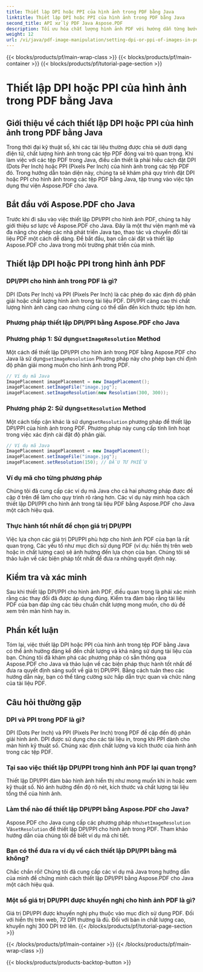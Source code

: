 ```yaml
---
title: Thiết lập DPI hoặc PPI của hình ảnh trong PDF bằng Java
linktitle: Thiết lập DPI hoặc PPI của hình ảnh trong PDF bằng Java
second_title: API xử lý PDF Java Aspose.PDF
description: Tối ưu hóa chất lượng hình ảnh PDF với hướng dẫn từng bước của chúng tôi về cách thiết lập DPI/PPI trong PDF bằng Java. Tìm hiểu cách cải thiện tài liệu của bạn để in và hiển thị kỹ thuật số.
weight: 12
url: /vi/java/pdf-image-manipulation/setting-dpi-or-ppi-of-images-in-pdf-using-java/
---
```


{{< blocks/products/pf/main-wrap-class >}}
{{< blocks/products/pf/main-container >}}
{{< blocks/products/pf/tutorial-page-section >}}

# Thiết lập DPI hoặc PPI của hình ảnh trong PDF bằng Java


## Giới thiệu về cách thiết lập DPI hoặc PPI của hình ảnh trong PDF bằng Java

Trong thời đại kỹ thuật số, khi các tài liệu thường được chia sẻ dưới dạng điện tử, chất lượng hình ảnh trong các tệp PDF đóng vai trò quan trọng. Khi làm việc với các tệp PDF trong Java, điều cần thiết là phải hiểu cách đặt DPI (Dots Per Inch) hoặc PPI (Pixels Per Inch) của hình ảnh trong các tệp PDF đó. Trong hướng dẫn toàn diện này, chúng ta sẽ khám phá quy trình đặt DPI hoặc PPI cho hình ảnh trong các tệp PDF bằng Java, tập trung vào việc tận dụng thư viện Aspose.PDF cho Java.

## Bắt đầu với Aspose.PDF cho Java

Trước khi đi sâu vào việc thiết lập DPI/PPI cho hình ảnh PDF, chúng ta hãy giới thiệu sơ lược về Aspose.PDF cho Java. Đây là một thư viện mạnh mẽ và đa năng cho phép các nhà phát triển Java tạo, thao tác và chuyển đổi tài liệu PDF một cách dễ dàng. Để bắt đầu, bạn cần cài đặt và thiết lập Aspose.PDF cho Java trong môi trường phát triển của mình.

## Thiết lập DPI hoặc PPI trong hình ảnh PDF

### DPI/PPI cho hình ảnh trong PDF là gì?

DPI (Dots Per Inch) và PPI (Pixels Per Inch) là các phép đo xác định độ phân giải hoặc chất lượng hình ảnh trong tài liệu PDF. DPI/PPI càng cao thì chất lượng hình ảnh càng cao nhưng cũng có thể dẫn đến kích thước tệp lớn hơn.

### Phương pháp thiết lập DPI/PPI bằng Aspose.PDF cho Java

###  Phương pháp 1: Sử dụng`setImageResolution` Method

 Một cách để thiết lập DPI/PPI cho hình ảnh trong PDF bằng Aspose.PDF cho Java là sử dụng`setImageResolution` Phương pháp này cho phép bạn chỉ định độ phân giải mong muốn cho hình ảnh trong PDF.

```java
// Ví dụ mã Java
ImagePlacement imagePlacement = new ImagePlacement();
imagePlacement.setImageFile("image.jpg");
imagePlacement.setImageResolution(new Resolution(300, 300));
```

###  Phương pháp 2: Sử dụng`setResolution` Method

 Một cách tiếp cận khác là sử dụng`setResolution` phương pháp để thiết lập DPI/PPI của hình ảnh trong PDF. Phương pháp này cung cấp tính linh hoạt trong việc xác định cài đặt độ phân giải.

```java
// Ví dụ mã Java
ImagePlacement imagePlacement = new ImagePlacement();
imagePlacement.setImageFile("image.jpg");
imagePlacement.setResolution(150); // ĐẦU TƯ PHIẾU
```

### Ví dụ mã cho từng phương pháp

Chúng tôi đã cung cấp các ví dụ mã Java cho cả hai phương pháp được đề cập ở trên để làm cho quy trình rõ ràng hơn. Các ví dụ này minh họa cách thiết lập DPI/PPI cho hình ảnh trong tài liệu PDF bằng Aspose.PDF cho Java một cách hiệu quả.

### Thực hành tốt nhất để chọn giá trị DPI/PPI

Việc lựa chọn các giá trị DPI/PPI phù hợp cho hình ảnh PDF của bạn là rất quan trọng. Các yếu tố như mục đích sử dụng PDF (ví dụ: hiển thị trên web hoặc in chất lượng cao) sẽ ảnh hưởng đến lựa chọn của bạn. Chúng tôi sẽ thảo luận về các biện pháp tốt nhất để đưa ra những quyết định này.

## Kiểm tra và xác minh

Sau khi thiết lập DPI/PPI cho hình ảnh PDF, điều quan trọng là phải xác minh rằng các thay đổi đã được áp dụng đúng. Kiểm tra đảm bảo rằng tài liệu PDF của bạn đáp ứng các tiêu chuẩn chất lượng mong muốn, cho dù để xem trên màn hình hay in.

## Phần kết luận

Tóm lại, việc thiết lập DPI hoặc PPI của hình ảnh trong tệp PDF bằng Java có thể ảnh hưởng đáng kể đến chất lượng và khả năng sử dụng tài liệu của bạn. Chúng tôi đã khám phá các phương pháp có sẵn thông qua Aspose.PDF cho Java và thảo luận về các biện pháp thực hành tốt nhất để đưa ra quyết định sáng suốt về giá trị DPI/PPI. Bằng cách tuân theo các hướng dẫn này, bạn có thể tăng cường sức hấp dẫn trực quan và chức năng của tài liệu PDF.

## Câu hỏi thường gặp

### DPI và PPI trong PDF là gì?

DPI (Dots Per Inch) và PPI (Pixels Per Inch) trong PDF đề cập đến độ phân giải hình ảnh. DPI được sử dụng cho các tài liệu in, trong khi PPI dành cho màn hình kỹ thuật số. Chúng xác định chất lượng và kích thước của hình ảnh trong các tệp PDF.

### Tại sao việc thiết lập DPI/PPI trong hình ảnh PDF lại quan trọng?

Thiết lập DPI/PPI đảm bảo hình ảnh hiển thị như mong muốn khi in hoặc xem kỹ thuật số. Nó ảnh hưởng đến độ rõ nét, kích thước và chất lượng tài liệu tổng thể của hình ảnh.

### Làm thế nào để thiết lập DPI/PPI bằng Aspose.PDF cho Java?

 Aspose.PDF cho Java cung cấp các phương pháp như`setImageResolution` Và`setResolution` để thiết lập DPI/PPI cho hình ảnh trong PDF. Tham khảo hướng dẫn của chúng tôi để biết ví dụ mã chi tiết.

### Bạn có thể đưa ra ví dụ về cách thiết lập DPI/PPI bằng mã không?

Chắc chắn rồi! Chúng tôi đã cung cấp các ví dụ mã Java trong hướng dẫn của mình để chứng minh cách thiết lập DPI/PPI bằng Aspose.PDF cho Java một cách hiệu quả.

### Một số giá trị DPI/PPI được khuyến nghị cho hình ảnh PDF là gì?

Giá trị DPI/PPI được khuyến nghị phụ thuộc vào mục đích sử dụng PDF. Đối với hiển thị trên web, 72 DPI thường là đủ. Đối với bản in chất lượng cao, khuyến nghị 300 DPI trở lên.
{{< /blocks/products/pf/tutorial-page-section >}}

{{< /blocks/products/pf/main-container >}}
{{< /blocks/products/pf/main-wrap-class >}}

{{< blocks/products/products-backtop-button >}}
